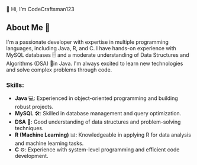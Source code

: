 👋 Hi, I’m CodeCraftsman123


## About Me 🚀

I'm a passionate developer with expertise in multiple programming languages, including Java, R, and C. I have hands-on experience with MySQL databases 🗄️ and a moderate understanding of Data Structures and Algorithms (DSA) 🤖in Java. I'm always excited to learn new technologies and solve complex problems through code.

### Skills:
- **Java** 💻: Experienced in object-oriented programming and building robust projects.
- **MySQL** 🛠️: Skilled in database management and query optimization.
- **DSA** 🧠: Good understanding of data structures and problem-solving techniques.
- **R (Machine Learning)** 📊: Knowledgeable in applying R for data analysis and machine learning tasks.
- **C** ⚙️: Experience with system-level programming and efficient code development.



<!---
CodeCraftsman123/CodeCraftsman123 is a ✨ special ✨ repository because its `README.md` (this file) appears on your GitHub profile.
You can click the Preview link to take a look at your changes.
--->
